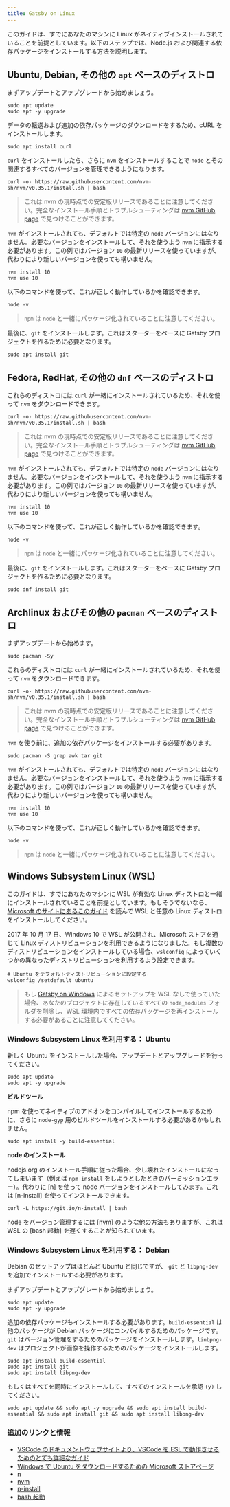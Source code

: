 ```yaml
---
title: Gatsby on Linux
---
```


このガイドは、すでにあなたのマシンに Linux がネイティブインストールされていることを前提としています。以下のステップでは、Node.js および関連する依存パッケージをインストールする方法を説明します。

## Ubuntu, Debian, その他の `apt` ベースのディストロ

まずアップデートとアップグレードから始めましょう。

```shell
sudo apt update
sudo apt -y upgrade
```

データの転送および追加の依存パッケージのダウンロードをするため、cURL をインストールします。

```shell
sudo apt install curl
```

`curl` をインストールしたら、さらに `nvm` をインストールすることで `node` とその関連するすべてのバージョンを管理できるようになります。

```shell
curl -o- https://raw.githubusercontent.com/nvm-sh/nvm/v0.35.1/install.sh | bash
```

> これは nvm の現時点での安定版リリースであることに注意してください。完全なインストール手順とトラブルシューティングは [nvm GitHub page](https://github.com/nvm-sh/nvm) で見つけることができます。

`nvm` がインストールされても、デフォルトでは特定の `node` バージョンにはなりません。必要なバージョンをインストールして、それを使うよう `nvm` に指示する必要があります。この例ではバージョン `10` の最新リリースを使っていますが、代わりにより新しいバージョンを使っても構いません。

```shell
nvm install 10
nvm use 10
```

以下のコマンドを使って、これが正しく動作しているかを確認できます。

```shell
node -v
```

> `npm` は `node` と一緒にパッケージ化されていることに注意してください。

最後に、`git` をインストールします。これはスターターをベースに Gatsby プロジェクトを作るために必要となります。

```shell
sudo apt install git
```

## Fedora, RedHat, その他の `dnf` ベースのディストロ

これらのディストロには `curl` が一緒にインストールされているため、それを使って `nvm` をダウンロードできます。

```shell
curl -o- https://raw.githubusercontent.com/nvm-sh/nvm/v0.35.1/install.sh | bash
```

> これは nvm の現時点での安定版リリースであることに注意してください。完全なインストール手順とトラブルシューティングは [nvm GitHub page](https://github.com/nvm-sh/nvm) で見つけることができます。

`nvm` がインストールされても、デフォルトでは特定の `node` バージョンにはなりません。必要なバージョンをインストールして、それを使うよう `nvm` に指示する必要があります。この例ではバージョン `10` の最新リリースを使っていますが、代わりにより新しいバージョンを使っても構いません。

```shell
nvm install 10
nvm use 10
```

以下のコマンドを使って、これが正しく動作しているかを確認できます。

```shell
node -v
```

> `npm` は `node` と一緒にパッケージ化されていることに注意してください。

最後に、`git` をインストールします。これはスターターをベースに Gatsby プロジェクトを作るために必要となります。

```shell
sudo dnf install git
```

## Archlinux およびその他の `pacman` ベースのディストロ

まずアップデートから始めます。

```shell
sudo pacman -Sy
```

これらのディストロには `curl` が一緒にインストールされているため、それを使って `nvm` をダウンロードできます。

```shell
curl -o- https://raw.githubusercontent.com/nvm-sh/nvm/v0.35.1/install.sh | bash
```

> これは nvm の現時点での安定版リリースであることに注意してください。完全なインストール手順とトラブルシューティングは [nvm GitHub page](https://github.com/nvm-sh/nvm) で見つけることができます。

`nvm` を使う前に、追加の依存パッケージをインストールする必要があります。

```shell
sudo pacman -S grep awk tar git
```

`nvm` がインストールされても、デフォルトでは特定の `node` バージョンにはなりません。必要なバージョンをインストールして、それを使うよう `nvm` に指示する必要があります。この例ではバージョン `10` の最新リリースを使っていますが、代わりにより新しいバージョンを使っても構いません。

```shell
nvm install 10
nvm use 10
```

以下のコマンドを使って、これが正しく動作しているかを確認できます。

```shell
node -v
```

> `npm` は `node` と一緒にパッケージ化されていることに注意してください。

## Windows Subsystem Linux (WSL)

このガイドは、すでにあなたのマシンに WSL が有効な Linux ディストロと一緒にインストールされていることを前提としています。もしそうでないなら、[Microsoft のサイトにあるこのガイド](https://docs.microsoft.com/ja-jp/windows/wsl/install-win10) を読んで WSL と任意の Linux ディストロをインストールしてください。

2017 年 10 月 17 日、Windows 10 で WSL が公開され、Microsoft ストアを通じて Linux ディストリビューションを利用できるようになりました。もし複数のディストリビューションをインストールしている場合、`wslconfig` によっていくつかの異なったディストリビューションを利用するよう設定できます。

```shell
# Ubuntu をデフォルトディストリビューションに設定する
wslconfig /setdefault ubuntu
```

> もし [Gatsby on Windows](/docs/gatsby-on-windows/) によるセットアップを WSL なしで使っていた場合、あなたのプロジェクトに存在しているすべての `node_modules` フォルダを削除し、WSL 環境内ですべての依存パッケージを再インストールする必要があることに注意してください。

### Windows Subsystem Linux を利用する： Ubuntu

新しく Ubuntu をインストールした場合、アップデートとアップグレードを行ってください。

```shell
sudo apt update
sudo apt -y upgrade
```

**ビルドツール**

npm を使ってネイティブのアドオンをコンパイルしてインストールするために、さらに `node-gyp` 用のビルドツールをインストールする必要があるかもしれません。

```shell
sudo apt install -y build-essential
```

**node のインストール**

nodejs.org のインストール手順に従った場合、少し壊れたインストールになってしまいます（例えば `npm install` をしようとしたときのパーミッションエラー）。代わりに [n] を使って node バージョンをインストールしてみます。これは [n-install] を使ってインストールできます。

```shell
curl -L https://git.io/n-install | bash
```

node をバージョン管理するには [nvm] のような他の方法もありますが、これは WSL の [bash 起動] を遅くすることが知られています。

### Windows Subsystem Linux を利用する： Debian

Debian のセットアップはほとんど Ubuntu と同じですが、 `git` と `libpng-dev` を追加でインストールする必要があります。

まずアップデートとアップグレードから始めましょう。

```shell
sudo apt update
sudo apt -y upgrade
```

追加の依存パッケージもインストールする必要があります。`build-essential` は他のパッケージが Debian パッケージにコンパイルするためのパッケージです。`git` はバージョン管理をするためのパッケージをインストールします。`linbpng-dev` はプロジェクトが画像を操作するためのパッケージをインストールします。

```shell
sudo apt install build-essential
sudo apt install git
sudo apt install libpng-dev
```

もしくはすべてを同時にインストールして、すべてのインストールを承認 `(y)` してください。

```shell
sudo apt update && sudo apt -y upgrade && sudo apt install build-essential && sudo apt install git && sudo apt install libpng-dev
```

### 追加のリンクと情報

- [VSCode のドキュメントウェブサイトより、VSCode を ESL で動作させるためのとても詳細なガイド](https://code.visualstudio.com/docs/remote/wsl)
- [Windows で Ubuntu をダウンロードするための Microsoft ストアページ](https://www.microsoft.com/ja-jp/p/ubuntu/9nblggh4msv6)
- [n](https://github.com/tj/n)
- [nvm](https://github.com/creationix/nvm)
- [n-install](https://github.com/mklement0/n-install)
- [bash 起動](https://github.com/Microsoft/WSL/issues/776#issuecomment-266112578)
